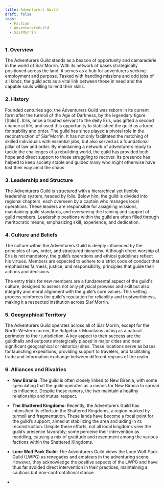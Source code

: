 ```yaml
---
title: Adventurers Guild
draft: false
tags:
  - Faction
  - AdventurersGuild
  - SiarMorrin
---
```

### 1. **Overview**

The Adventurers Guild stands as a beacon of opportunity and camaraderie in the world of Siar'Morrin. With its network of bases strategically positioned across the land, it serves as a hub for adventurers seeking employment and purpose. Tasked with handling missions and odd jobs of all kinds, the guild acts as a vital link between those in need and the capable souls willing to lend their skills.

### 2. **History**

Founded centuries ago, the Adventurers Guild was reborn in its current form after the turmoil of the Age of Darkness, by the legendary figure [[Iblis]]. Iblis, once a trusted servant to the deity Eris, was gifted a second chance at life, and used this opportunity to stablished the guild as a force for stability and order. The guild has since played a pivotal role in the reconstruction of Siar'Morrin. It has not only facilitated the matching of skilled individuals with essential jobs, but also served as a foundational pillar of law and order. By maintaining a network of adventurers ready to tackle the challenges of a rebuilding world, the guild has provided both hope and direct support to those struggling to recover. Its presence has helped to keep society stable and guided many who might otherwise have lost their way amid the chaos

### 3. **Leadership and Structure**

The Adventurers Guild is structured with a hierarchical yet flexible leadership system, headed by Iblis. Below him, the guild is divided into regional chapters, each overseen by a captain who manages local operations. These leaders are responsible for assigning missions, maintaining guild standards, and overseeing the training and support of guild members. Leadership positions within the guild are often filled through meritocratic means, emphasizing skill, experience, and dedication.

### 4. **Culture and Beliefs**

The culture within the Adventurers Guild is deeply influenced by the principles of law, order, and structured hierarchy. Although direct worship of Eris is not mandatory, the guild’s operations and ethical guidelines reflect his virtues. Members are expected to adhere to a strict code of conduct that emphasizes fairness, justice, and responsibility, principles that guide their actions and decisions.

The entry trials for new members are a fundamental aspect of the guild's culture, designed to assess not only physical prowess and skill but also integrity and moral alignment with the guild's core values. This vetting process reinforces the guild's reputation for reliability and trustworthiness, making it a respected institution across Siar'Morrin.

### 5. **Geographical Territory**

The Adventurers Guild operates across all of Siar'Morrin, except for the North-Western corner, the Ridgeback Mountains acting as a natural perimeter to their jurisdiction. A key aspect to their success are the guildhalls and outposts strategically placed in major cities and near significant geographical or historical sites. These locations serve as bases for launching expeditions, providing support to travelers, and facilitating trade and information exchange between different regions of the realm.

### 6. **Alliances and Rivalries**

- **New Birania**:
The guild is often closely linked to New Birania, with some speculating that the guild operates as a means for New Birania to spread its influence. Despite these rumors, the two maintain a healthy relationship and mutual respect.

- **The Shattered Kingdoms:**
Recently, the Adventurers Guild has intensified its efforts in the Shattered Kingdoms, a region marked by turmoil and fragmentation. These lands have become a focal point for the guild’s support, aimed at stabilizing the area and aiding in its reconstruction. Despite these efforts, not all local kingdoms view the guild’s presence favorably; some perceive their intervention as meddling, causing a mix of gratitude and resentment among the various factions within the Shattered Kingdoms.

- **Lone Wolf Pack Guild**:
The Adventurers Guild views the Lone Wolf Pack Guild (LWPG) as renegades and amateurs in the adventuring scene. However, they acknowledge the positive aspects of the LWPG and have thus far avoided direct intervention in their practices, maintaining a cautious but non-confrontational stance.

- 